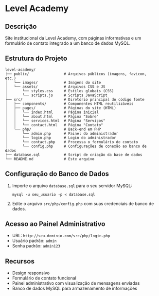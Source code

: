 # Level Academy

## Descrição
Site institucional da Level Academy, com páginas informativas e um formulário de contato integrado a um banco de dados MySQL.

## Estrutura do Projeto
```
level-academy/
├── public/                # Arquivos públicos (imagens, favicon, etc.)
│   └── images/            # Imagens do site
│   └── assets/            # Arquivos CSS e JS
│       └── styles.css     # Estilos globais (CSS)
│       └── scripts.js     # Scripts JavaScript
├── src/                   # Diretório principal do código fonte
│   ├── components/        # Componentes HTML reutilizáveis
│   ├── pages/             # Páginas do site (HTML)
│   │   └── index.html     # Página inicial
│   │   └── about.html     # Página "Sobre"
│   │   └── services.html  # Página "Serviços"
│   │   └── contact.html   # Página "Contato"
│   └── php/               # Back-end em PHP
│       └── admin.php      # Painel do administrador
│       └── login.php      # Login do administrador
│       └── contact.php    # Processa o formulário de contato
│       └── config.php     # Configurações de conexão ao banco de dados
├── database.sql           # Script de criação da base de dados
└── README.md              # Este arquivo
```

## Configuração do Banco de Dados
1. Importe o arquivo `database.sql` para o seu servidor MySQL:
   ```
   mysql -u seu_usuario -p < database.sql
   ```
2. Edite o arquivo `src/php/config.php` com suas credenciais de banco de dados.

## Acesso ao Painel Administrativo
- URL: `http://seu-dominio.com/src/php/login.php`
- Usuário padrão: `admin`
- Senha padrão: `admin123`

## Recursos
- Design responsivo
- Formulário de contato funcional
- Painel administrativo com visualização de mensagens enviadas
- Banco de dados MySQL para armazenamento de informações 